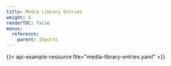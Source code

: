 ```yaml
---
title: Media Library Entries
weight: 4
renderTOC: false
menus:
  reference:
    parent: Imports
---
```


{{< api-example-resource file="media-library-entries.yaml" >}}
